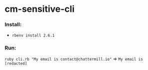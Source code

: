 # cm-sensitive-cli

### Install:
 * `rbenv install 2.6.1`

### Run:
`ruby cli.rb "My email is contact@chattermill.io"` => `My email is [redacted]`
